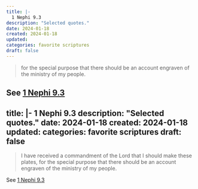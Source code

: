 ```yaml
---
title: |-
  1 Nephi 9.3
description: "Selected quotes."
date: 2024-01-18
created: 2024-01-18
updated: 
categories: favorite scriptures
draft: false
---
```


> for the special purpose that there should be an account engraven of the ministry of my people.

See [1 Nephi 9.3](https://www.churchofjesuschrist.org/study/scriptures/bofm/1-ne/9?id=p3&lang=eng#p3)
---
title: |-
  1 Nephi 9.3
description: "Selected quotes."
date: 2024-01-18
created: 2024-01-18
updated: 
categories: favorite scriptures
draft: false
---

> I have received a commandment of the Lord that I should make these plates, for the special purpose that there should be an account engraven of the ministry of my people.

See [1 Nephi 9.3](https://www.churchofjesuschrist.org/study/scriptures/bofm/1-ne/9?id=p3&lang=eng#p3)